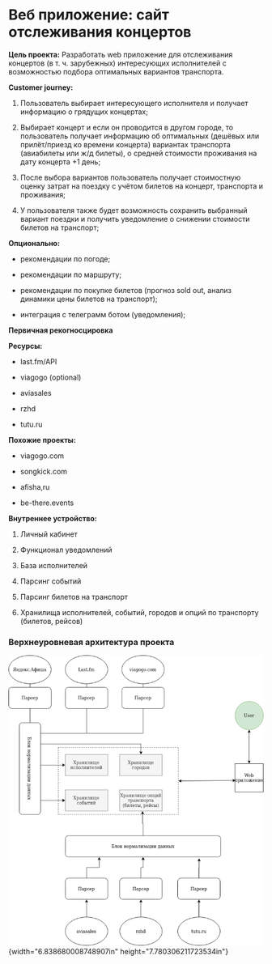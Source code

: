 Веб приложение: сайт отслеживания концертов
===========================================

**Цель проекта:** Разработать web приложение для отслеживания концертов
(в т. ч. зарубежных) интересующих исполнителей с возможностью подбора
оптимальных вариантов транспорта.

**Customer journey:**

1.  Пользователь выбирает интересующего исполнителя и получает
    информацию о грядущих концертах;

2.  Выбирает концерт и если он проводится в другом городе, то
    пользователь получает информацию об оптимальных (дешёвых или
    прилёт/приезд ко времени концерта) вариантах транспорта
    (авиабилеты или ж/д билеты), о средней стоимости проживания на
    дату концерта +1 день;

3.  После выбора вариантов пользователь получает стоимостную оценку
    затрат на поездку с учётом билетов на концерт, транспорта и
    проживания;

4.  У пользователя также будет возможность сохранить выбранный вариант
    поездки и получить уведомление о снижении стоимости билетов на
    транспорт;

**Опционально:**

-   рекомендации по погоде;

-   рекомендации по маршруту;

-   рекомендации по покупке билетов (прогноз sold out, анализ динамики
    цены билетов на транспорт);

-   интеграция с телеграмм ботом (уведомления);

**Первичная рекогносцировка**

**Ресурсы:**

-   last.fm/API

-   viagogo (optional)

-   aviasales

-   rzhd

-   tutu.ru

**Похожие проекты:**

-   viagogo.com

-   songkick.com

-   afisha,ru

-   be-there.events

**Внутреннее устройство:**

1.  Личный кабинет

2.  Функционал уведомлений

3.  База исполнителей

4.  Парсинг событий

5.  Парсинг билетов на транспорт

6.  Хранилища исполнителей, событий, городов и опций по транспорту
    (билетов, рейсов)


### Верхнеуровневая архитектура проекта

![](.//media/image1.png){width="6.838680008748907in"
height="7.780306211723534in"}
